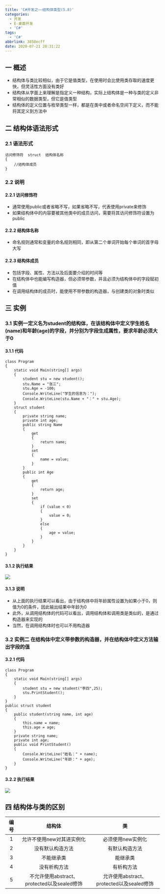 ```yaml
---
title: 'C#开发之——结构体类型(5.8)'
categories:
  - 开发
  - E-桌面开发
  - 'C#'
tags:
  - 'C#'
abbrlink: 3858ecff
date: 2020-07-21 20:31:22
---
```


## 一 概述

* 结构体与类比较相似，由于它是值类型，在使用时会比使用类存取的速度更快，但灵活性方面没有类好
* 结构体从字面上来理解是指定义一种结构，实际上结构体是一种与类的定义非常相似的数据类型，但它是值类型
* 结构体的定义位置与枚举类型一样，都是在类中或者命名空间下定义，而不能将其定义到方法中

<!--more-->

## 二 结构体语法形式

### 2.1 语法形式

```
访问修饰符  struct  结构体名称
{
    //结构体成员
}
```

### 2.2 说明

#### 2.2.1 访问修饰符

* 通常使用public或者省略不写，如果省略不写，代表使用private来修饰
* 如果结构体中的内容要被其他类中的成员访问，需要将其访问修饰符设置为public

#### 2.2.2 结构体名称

* 命名规则通常和变量的命名规则相同，即从第二个单词开始每个单词的首字母大写

#### 2.2.3 结构体成员

* 包括字段、属性、方法以及后面要介绍的时间等
* 在结构体中也能编写构造器，但必须带参数，并且必须为结构体中的字段赋初值
* 在调用结构体的成员时，能使用不带参数的构造器，与创建类的对象时类似

## 三 实例
### 3.1 实例一<font size=3>定义名为student的结构体，在该结构体中定义学生姓名(name)和年龄(age)的字段，并分别为字段生成属性，要求年龄必须大于0</font>

#### 3.1.1 代码

```
class Program
{
    static void Main(string[] args)
    {
        student stu = new student();
        stu.Name = "张三";
        stu.Age = -100;
        Console.WriteLine("学生的信息为：");
        Console.WriteLine(stu.Name + "：" + stu.Age);
    }
    struct student
    {
        private string name;
        private int age;
        public string Name
        {
            get
            {
                return name;
            }
            set
            {
                name = value;
            }
        }
        public int Age
        {
            get
            {
                return age;
            }
            set
            {
                if (value < 0)
                {
                    value = 0;
                }
                else
                {
                    age = value;
                }
            }
        }
    }
}
```

#### 3.1.2 执行结果
![][1]

#### 3.1.3 说明

* 从上面的执行结果可以看出，由于结构体中将年龄属性设置为如果小于0，则值为0的条件，因此输出结果中年龄为0
* 此外，从调用结构体的代码可以看出，调用结构体和调用类是类似的，是通过构造器来实现的
* 当然，在调用结构体时也可以不用构造器

### 3.2 实例二 <font size=3>在结构体中定义带参数的构造器，并在结构体中定义方法输出字段的值</font>

#### 3.2.1 代码

```
class Program
{
    static void Main(string[] args)
    {
        student stu = new student("李四",25);
        stu.PrintStudent();
    }
}
public struct student
{
    public student(string name, int age)
    {
        this.name = name;
        this.age = age;
    }
    private string name;
    private int age;
    public void PrintStudent()
    {
        Console.WriteLine("姓名：" + name);
        Console.WriteLine("年龄：" + age);
    }
}
```

#### 3.2.2 执行结果

![][2]

## 四 结构体与类的区别

| 编号 |                   结构体                    |                    类                     |
| :--: | :-----------------------------------------: | :---------------------------------------: |
|  1   |          允许不使用new对其进实例化          |             必须使用new实例化             |
|  2   |              没有默认构造方法               |              有默认构造方法               |
|  3   |                 不能继承类                  |                 能继承类                  |
|  4   |                没有析构方法                 |                有析构方法                 |
|  5   | 不允许使用abstract、protected以及sealed修饰 | 允许使用abstract、protected以及sealed修饰 |




[1]:https://raw.githubusercontent.com/PGzxc/CDN/master/blog-image/csharp-struct-studeng.png
[2]:https://raw.githubusercontent.com/PGzxc/CDN/master/blog-image/csharp-struct-studeng-construct.png
